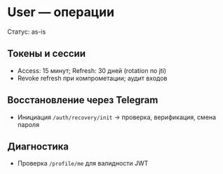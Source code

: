 # User — операции

Статус: as-is

## Токены и сессии
- Access: 15 минут; Refresh: 30 дней (rotation по jti)
- Revoke refresh при компрометации; аудит входов

## Восстановление через Telegram
- Инициация `/auth/recovery/init` → проверка, верификация, смена пароля

## Диагностика
- Проверка `/profile/me` для валидности JWT
